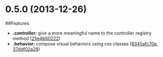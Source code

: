 # 0.5.0 (2013-12-26)

##Features
- **.controller:** give a more meaningful name to the controller registry method
  ([25e4b60222](https://github.com/lukelex/stik.js/commit/25e4b60222f7a3e909cfd9807a3c0be8295a8f6d))
- **.behavior:** compose visual behaviors using css classes
  ([8345afc70e](https://github.com/lukelex/stik.js/commit/8345afc70e56f493ef37309d0c8360c3717259fd),
  [37ddf02a28](https://github.com/lukelex/stik.js/commit/37ddf02a289a2dda44680fa82225d443c2535c43))
